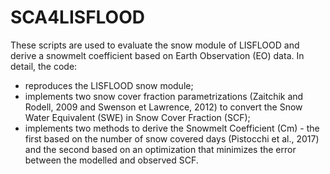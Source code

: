 # SCA4LISFLOOD

These scripts are used to evaluate the snow module of LISFLOOD and derive a snowmelt coefficient based on Earth Observation (EO) data. In detail, the code:
- reproduces the LISFLOOD snow module; 
- implements two snow cover fraction parametrizations (Zaitchik and Rodell, 2009 and Swenson et Lawrence, 2012) to convert the Snow Water Equivalent (SWE) in Snow Cover Fraction (SCF);
- implements two methods to derive the Snowmelt Coefficient (Cm) - the first based on the number of snow covered days (Pistocchi et al., 2017) and the second based on an optimization that minimizes the error between the modelled and observed SCF.
